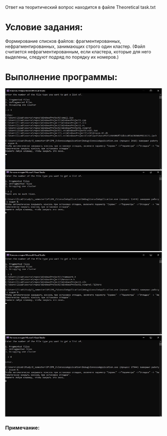 Ответ на теоритический вопрос находится в файле Theoretical task.txt

# Условие задания:
Формирование списков файлов: фрагментированных, нефрагментированных, занимающих строго один кластер. (Файл считается
нефрагментированным, если кластера, которые для него выделены, следуют подряд по порядку их номеров.) 

# Выполнение программы:
![Screenshot](Picture1.jpg)
![Screenshot](Picture2.jpg)
![Screenshot](Picture3.jpg)
![Screenshot](Picture4.jpg)

### Примечание:
